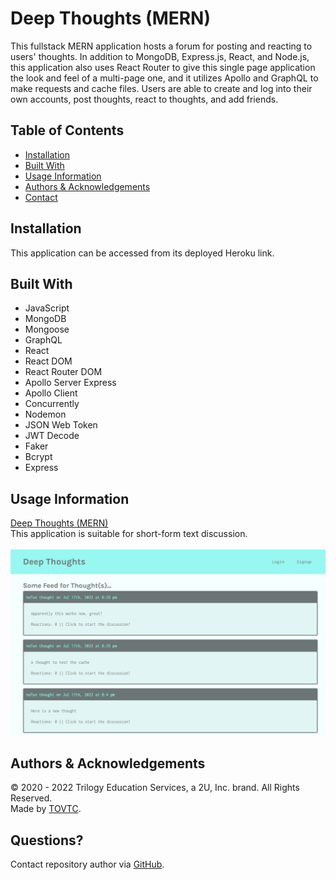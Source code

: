 
  # Deep Thoughts (MERN)
  
  This fullstack MERN application hosts a forum for posting and reacting to users' thoughts. In addition to MongoDB, Express.js, React, and Node.js, this application also uses React Router to give this single page application the look and feel of a multi-page one, and it utilizes Apollo and GraphQL to make requests and cache files. Users are able to create and log into their own accounts, post thoughts, react to thoughts, and add friends.
  
  ## Table of Contents
  
  * [Installation](#installation)
  * [Built With](#built)
  * [Usage Information](#usage)
  * [Authors & Acknowledgements](#credits)
  * [Contact](#questions)

  ## Installation <a name="installation"></a>
  This application can be accessed from its deployed Heroku link.

  ## Built With<a name="built"></a>
  * JavaScript
  * MongoDB
  * Mongoose
  * GraphQL
  * React
  * React DOM
  * React Router DOM
  * Apollo Server Express
  * Apollo Client
  * Concurrently
  * Nodemon
  * JSON Web Token
  * JWT Decode
  * Faker
  * Bcrypt
  * Express
  
  ## Usage Information<a name="usage"></a>
  [Deep Thoughts (MERN)]()</br>
  This application is suitable for short-form text discussion.</br>
  </br>![Deep Thoughts (MERN)](./deep-thoughts.png "Deep Thoughts (MERN)")</br>
  
  ## Authors & Acknowledgements<a name="credits"></a>
  
  © 2020 - 2022 Trilogy Education Services, a 2U, Inc. brand. All Rights Reserved.</br>
  Made by [TOVTC](https://github.com/TOVTC).
  
  ## Questions?<a name="questions"></a>
  Contact repository author via [GitHub](https://github.com/TOVTC).</br>
    